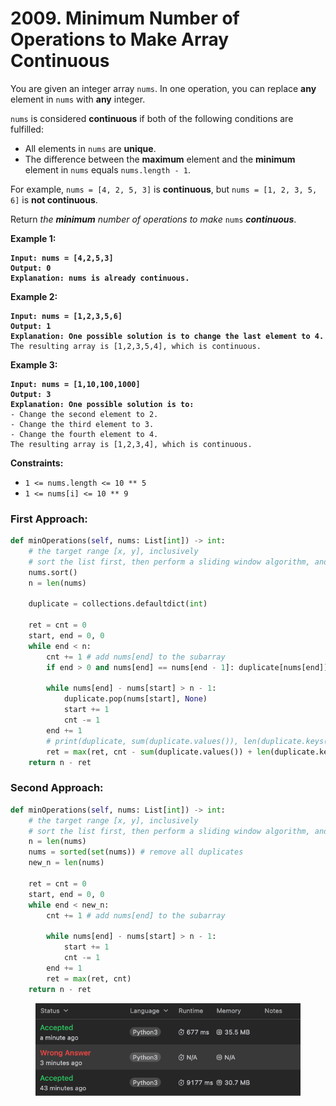 # 2009. Minimum Number of Operations to Make Array Continuous

You are given an integer array `nums`. In one operation, you can replace **any** element in `nums` with **any** integer.

`nums` is considered **continuous** if both of the following conditions are fulfilled:

* All elements in `nums` are **unique**.
* The difference between the **maximum** element and the **minimum** element in `nums` equals `nums.length - 1`.

For example, `nums = [4, 2, 5, 3]` is **continuous**, but `nums = [1, 2, 3, 5, 6]` is **not continuous**.

Return _the **minimum** number of operations to make_ `nums` _**continuous**_.

&#x20;

**Example 1:**

<pre><code><strong>Input: nums = [4,2,5,3]
</strong><strong>Output: 0
</strong><strong>Explanation: nums is already continuous.
</strong></code></pre>

**Example 2:**

<pre><code><strong>Input: nums = [1,2,3,5,6]
</strong><strong>Output: 1
</strong><strong>Explanation: One possible solution is to change the last element to 4.
</strong>The resulting array is [1,2,3,5,4], which is continuous.
</code></pre>

**Example 3:**

<pre><code><strong>Input: nums = [1,10,100,1000]
</strong><strong>Output: 3
</strong><strong>Explanation: One possible solution is to:
</strong>- Change the second element to 2.
- Change the third element to 3.
- Change the fourth element to 4.
The resulting array is [1,2,3,4], which is continuous.
</code></pre>

&#x20;

**Constraints:**

* `1 <= nums.length <= 10 ** 5`
* `1 <= nums[i] <= 10 ** 9`

### First Approach:

```python
def minOperations(self, nums: List[int]) -> int:
    # the target range [x, y], inclusively
    # sort the list first, then perform a sliding window algorithm, and find the largest subarray that contains elements in [x, y]
    nums.sort()
    n = len(nums)

    duplicate = collections.defaultdict(int)

    ret = cnt = 0
    start, end = 0, 0
    while end < n:
        cnt += 1 # add nums[end] to the subarray
        if end > 0 and nums[end] == nums[end - 1]: duplicate[nums[end]] = 2 if not duplicate[nums[end]] else (duplicate[nums[end]] + 1)

        while nums[end] - nums[start] > n - 1:
            duplicate.pop(nums[start], None)
            start += 1
            cnt -= 1
        end += 1
        # print(duplicate, sum(duplicate.values()), len(duplicate.keys()))
        ret = max(ret, cnt - sum(duplicate.values()) + len(duplicate.keys()))
    return n - ret
```

### Second Approach:

```python
def minOperations(self, nums: List[int]) -> int:
    # the target range [x, y], inclusively
    # sort the list first, then perform a sliding window algorithm, and find the largest subarray that contains elements in [x, y]
    n = len(nums)
    nums = sorted(set(nums)) # remove all duplicates
    new_n = len(nums)
    
    ret = cnt = 0
    start, end = 0, 0
    while end < new_n:
        cnt += 1 # add nums[end] to the subarray

        while nums[end] - nums[start] > n - 1:
            start += 1
            cnt -= 1
        end += 1
        ret = max(ret, cnt)
    return n - ret
```

<figure><img src="../.gitbook/assets/image (6).png" alt=""><figcaption></figcaption></figure>
